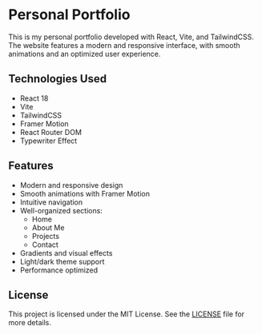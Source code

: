 # Personal Portfolio

This is my personal portfolio developed with React, Vite, and TailwindCSS. The website features a modern and responsive interface, with smooth animations and an optimized user experience.

## Technologies Used

- React 18
- Vite
- TailwindCSS
- Framer Motion
- React Router DOM
- Typewriter Effect

## Features

- Modern and responsive design
- Smooth animations with Framer Motion
- Intuitive navigation
- Well-organized sections:
  - Home
  - About Me
  - Projects
  - Contact
- Gradients and visual effects
- Light/dark theme support
- Performance optimized



## License

This project is licensed under the MIT License. See the [LICENSE](LICENSE) file for more details.
